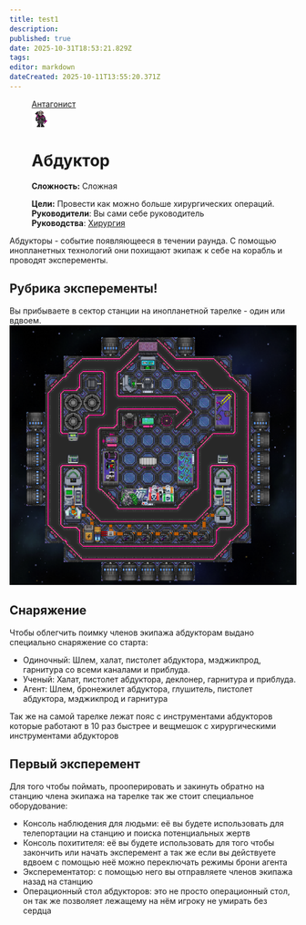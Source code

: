 ```yaml
---
title: test1
description: 
published: true
date: 2025-10-31T18:53:21.829Z
tags: 
editor: markdown
dateCreated: 2025-10-11T13:55:20.371Z
---
```


<div style="display: flex; justify-content: center;">
<div class="roles-passport antag">
  <div class="title antag"><a href="/roles/antagonists">Антагонист</a></div>
  <div>
    <div><div><img src="/roles/abductor/abductor_science.png"></div></div>
  <div><div>
    <h1>Абдуктор</h1>
    <p><strong>Сложность:</strong> Сложная</p>
    <strong>Цели:</strong> Провести как можно больше хирургических операций.<br>
    <b>Руководители</b>: Вы сами себе руководитель<br>
    <b>Руководства</b>: <a href="/guides/surgery">Хирургия</a>
  </div></div>
  </div>
</div>
</div>
<p>
Абдукторы - событие появляющееся в течении раунда. С помощью инопланетных технологий они похищают экипаж к себе на корабль и проводят эксперементы.

## Рубрика эксперементы!
<div class="imageBox">
  <div>
    Вы прибываете в сектор станции на инопланетной тарелке - один или вдвоем.
  </div>
  <img src="/abductorship01.png"/>
</div>

## Снаряжение
  Чтобы облегчить поимку членов экипажа абдукторам выдано специально снаряжение со старта:
  - Одиночный: Шлем, халат, пистолет абдуктора, мэджикпрод, гарнитура со всеми каналами и приблуда.
  - Ученый: Халат, пистолет абдуктора, деклонер, гарнитура и приблуда.
  - Агент: Шлем, бронежилет абдуктора, глушитель, пистолет абдуктора, мэджикпрод и гарнитура
  <p>Так же на самой тарелке лежат пояс с инструментами абдукторов которые работают в 10 раз быстрее и вещмешок с хирургическими инструментами абдукторов

## Первый эксперемент
  Для того чтобы поймать, прооперировать и закинуть обратно на станцию члена экипажа на тарелке так же стоит специальное оборудование:

  - Консоль наблюдения для людьми: её вы будете использовать для телепортации на станцию и поиска потенциальных жертв
  - Консоль похитителя: её вы будете использовать для того чтобы закончить или начать эксперемент а так же если вы действуете вдвоем с помощью неё можно переключать режимы брони агента
  - Эксперементатор: с помощью него вы отправляете членов экипажа назад на станцию
  - Операционный стол абдукторов: это не просто операционный стол, он так же позволяет лежащему на нём игроку не умирать без сердца
  

  <div class="table"></div>
